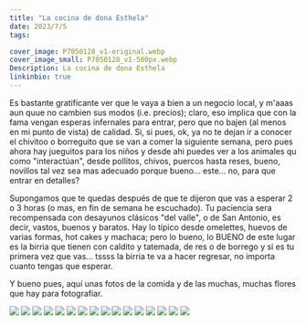 ```yaml
---
title: "La cocina de dona Esthela"
date: 2023/7/5
tags:

cover_image: P7050128_v1-original.webp
cover_image_small: P7050128_v1-500px.webp
Description: La cocina de dona Esthela
linkinbio: true
---
```


Es bastante gratificante ver que le vaya a bien a un negocio local, y m'aaas aun quue no cambien sus modos (i.e. precios); claro, eso implica que con la fama vengan esperas infernales para entrar, pero que no bajen (al menos en mi punto de vista) de calidad. Si, si pues, ok, ya no te dejan ir a conocer el chivitoo o borreguito que se van a comer la siguiente semana, pero pues ahora hay jueguitos para los niños y desde ahi puedes ver a los animales qu como "interactúan", desde pollitos, chivos, puercos hasta reses, bueno, novillos tal vez sea mas adecuado porque bueno... este... no, para que entrar en detalles?

Supongamos que te quedas después de que te dijeron que vas a esperar 2 o 3 horas (o mas, en fin de semana he escuchado). Tu paciencia sera recompensada con desayunos clásicos "del valle", o de San Antonio, es decir, vastos, buenos y baratos. Hay lo típico desde omelettes, huevos de varias formas, hot cakes y machaca; pero lo bueno, lo BUENO de este lugar es la birria que tienen con caldito y tatemada, de res o de borrego y si es tu primera vez que vas... tssss la birria te va a hacer regresar, no importa cuanto tengas que esperar.

Y bueno pues, aquí unas fotos de la comida y de las muchas, muchas flores que hay para fotografiar.

[![](P7050110_v1)](P7050110_v1-original.webp)
[![](P7050111_v1)](P7050111_v1-original.webp)
[![](P7050112_v1)](P7050112_v1-original.webp)
[![](P7050117_v1)](P7050117_v1-original.webp)
[![](P7050119_v1)](P7050119_v1-original.webp)
[![](P7050120_v1)](P7050120_v1-original.webp)
[![](P7050122_v1)](P7050122_v1-original.webp)
[![](P7050123_v1)](P7050123_v1-original.webp)
[![](P7050124_v1)](P7050124_v1-original.webp)
[![](P7050128_v1)](P7050128_v1-original.webp)
[![](P7050129_v1)](P7050129_v1-original.webp)
[![](P7050131_v1)](P7050131_v1-original.webp)
[![](P7050133_v1)](P7050133_v1-original.webp)
[![](P7050148_v1)](P7050148_v1-original.webp)
[![](P7050149_v1)](P7050149_v1-original.webp)
[![](P7050151_v1)](P7050151_v1-original.webp)